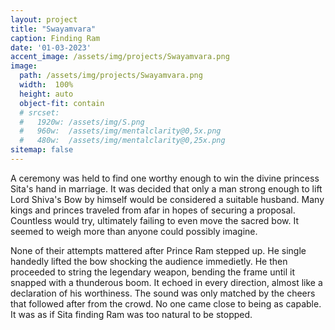 ```yaml
---
layout: project
title: "Swayamvara"
caption: Finding Ram
date: '01-03-2023'
accent_image: /assets/img/projects/Swayamvara.png   
image: 
  path: /assets/img/projects/Swayamvara.png
  width:  100%
  height: auto
  object-fit: contain
  # srcset: 
  #   1920w: /assets/img/S.png
  #   960w:  /assets/img/mentalclarity@0,5x.png
  #   480w:  /assets/img/mentalclarity@0,25x.png
sitemap: false
---
```


A ceremony was held to find one worthy enough to win the divine princess Sita's hand in marriage. It was decided that only a man strong enough to lift Lord Shiva's Bow by himself would be considered a suitable husband. 
Many kings and princes traveled from afar in hopes of securing a proposal. Countless would try, ultimately failing to even move the sacred bow. It seemed to weigh more than anyone could possibly imagine. 

None of their attempts mattered after Prince Ram stepped up. He single handedly lifted the bow shocking the audience immedietly. He then proceeded to string the legendary weapon, bending the frame until it snapped with a thunderous boom. It echoed in every direction, almost like a declaration of his worthiness. The sound was only matched by the cheers that followed after from the crowd. No one came close to being as capable. It was as if Sita finding Ram was too natural to be stopped.
